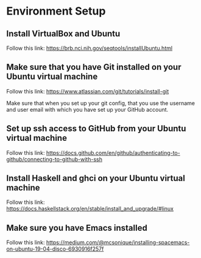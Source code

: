 # Environment Setup

## Install VirtualBox and Ubuntu

Follow this link: https://brb.nci.nih.gov/seqtools/installUbuntu.html

## Make sure that you have Git installed on your Ubuntu virtual machine

Follow this link: https://www.atlassian.com/git/tutorials/install-git

Make sure that when you set up your git config, that you use the username and user email with which you have set up your GitHub account.

## Set up ssh access to GitHub from your Ubuntu virtual machine

Follow this link: https://docs.github.com/en/github/authenticating-to-github/connecting-to-github-with-ssh

## Install Haskell and ghci on your Ubuntu virtual machine

Follow this link: https://docs.haskellstack.org/en/stable/install_and_upgrade/#linux

## Make sure you have Emacs installed

Follow this link: https://medium.com/@mcsonique/installing-spacemacs-on-ubuntu-19-04-disco-6930916f257f
